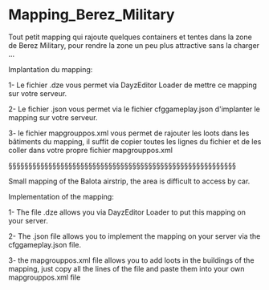 # Mapping_Berez_Military

Tout petit mapping qui rajoute quelques containers et tentes dans la zone de Berez Military, pour rendre la zone un peu plus attractive sans la charger ...

Implantation du mapping:

1- Le fichier .dze vous permet via DayzEditor Loader de mettre ce mapping sur votre serveur.

2- Le fichier .json vous permet via le fichier cfggameplay.json d'implanter le mapping sur votre serveur.

3- le fichier mapgrouppos.xml vous permet de rajouter les loots dans les bâtiments du mapping, il suffit de copier toutes les lignes du fichier et de les coller dans votre propre fichier mapgrouppos.xml

§§§§§§§§§§§§§§§§§§§§§§§§§§§§§§§§§§§§§§§§§§§§§§§§§§§§§§§§§

Small mapping of the Balota airstrip, the area is difficult to access by car.

Implementation of the mapping:

1- The file .dze allows you via DayzEditor Loader to put this mapping on your server.

2- The .json file allows you to implement the mapping on your server via the cfggameplay.json file.

3- the mapgrouppos.xml file allows you to add loots in the buildings of the mapping, just copy all the lines of the file and paste them into your own mapgrouppos.xml file
